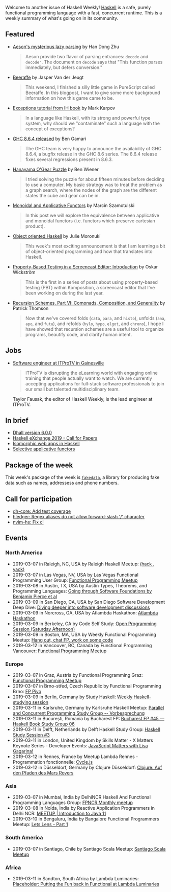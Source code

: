 <!-- 2019-03-07 -->

Welcome to another issue of Haskell Weekly!
[Haskell](https://www.haskell.org) is a safe, purely functional programming language with a fast, concurrent runtime.
This is a weekly summary of what's going on in its community.

## Featured

-   [Aeson's mysterious lazy parsing](https://winterland.me/2019/03/05/aeson's-mysterious-lazy-parsing/) by Han Dong Zhu

    > Aeson provide two flavor of parsing entrances: `decode` and `decode'`. The document on `decode` says that "This function parses immediately, but defers conversion."

-   [Beeraffe](https://jaspervdj.be/posts/2019-02-27-beeraffe.html) by Jasper Van der Jeugt

    > This weekend, I finished a silly little game in PureScript called Beeraffe. In this blogpost, I want to give some more background information on how this game came to be.

-   [Exceptions tutorial from IH book](https://markkarpov.com/tutorial/exceptions.html) by Mark Karpov

    > In a language like Haskell, with its strong and powerful type system, why should we "contaminate" such a language with the concept of exceptions?

-   [GHC 8.6.4 released](https://ghc.haskell.org/trac/ghc/blog/ghc-8.6.4-released) by Ben Gamari

    > The GHC team is very happy to announce the availability of GHC 8.6.4, a bugfix release in the GHC 8.6 series. The 8.6.4 release fixes several regressions present in 8.6.3.

-   [Hanayama O'Gear Puzzle](https://blog.benwiener.com/programming/2019/02/23/ogear-puzzle.html) by Ben Wiener

    > I tried solving the puzzle for about fifteen minutes before deciding to use a computer. My basic strategy was to treat the problem as a graph search, where the nodes of the graph are the different states the cube and gear can be in.

-   [Monoidal and Applicative Functors](https://coot.me/posts/monoidal-functors.html) by Marcin Szamotulski

    > In this post we will explore the equivalence between applicative and monoidal functors (i.e. functors which preserve cartesian product).

-   [Object oriented Haskell](https://typeclasses.com/news/2019-03-learning-oo) by Julie Moronuki

    > This week's most exciting announcement is that I am learning a bit of object-oriented programming and how that translates into Haskell.

-   [Property-Based Testing in a Screencast Editor: Introduction](https://wickstrom.tech/programming/2019/03/02/property-based-testing-in-a-screencast-editor-introduction.html) by Oskar Wickström

    > This is the first in a series of posts about using property-based testing (PBT) within Komposition, a screencast editor that I've been working on during the last year.

-   [Recursion Schemes, Part VI: Comonads, Composition, and Generality](https://blog.sumtypeofway.com/recursion-schemes-part-6-comonads-composition-and-generality/) by Patrick Thomson

    > Now that we've covered folds (`cata`, `para`, and `histo`), unfolds (`ana`, `apo`, and `futu`), and refolds (`hylo`, `hypo`, `elgot`, and `chrono`), I hope I have showed that recursion schemes are a useful tool to organize programs, beautify code, and clarify human intent.

## Jobs

-   [Software engineer at ITProTV in Gainesville](https://www.linkedin.com/jobs/view/1104480045/)

    > ITProTV is disrupting the eLearning world with engaging online training that people actually want to watch. We are currently accepting applications for full-stack software professionals to join our small but talented multidisciplinary team.

    Taylor Fausak, the editor of Haskell Weekly, is the lead engineer at ITProTV.

## In brief

-   [Dhall version 6.0.0](https://github.com/dhall-lang/dhall-lang/releases/tag/v6.0.0)
-   [Haskell eXchange 2019 - Call for Papers](https://docs.google.com/forms/d/e/1FAIpQLSeJgeTqAdYLBlRcO9PDzI3yrR22CqzhInHpelnqWzOrs5Wg9A/viewform)
-   [Isomorphic web apps in Haskell](https://juliendehos.gitlab.io/lillefp-2019-isomorphic/)
-   [Selective applicative functors](https://github.com/snowleopard/selective/tree/04a6ed3a38d36d09d402fb59956fdb08aa193c5e)

## Package of the week

This week's package of the week is [`fakedata`](https://hackage.haskell.org/package/fakedata-0.1.0.0),
a library for producing fake data such as names, addressess and phone numbers.

## Call for participation

-   [dh-core: Add test coverage](https://github.com/DataHaskell/dh-core/issues/46)
-   [hledger: Regex aliases do not allow forward-slash '/' character](https://github.com/simonmichael/hledger/issues/982)
-   [nvim-hs: Fix ci](https://github.com/neovimhaskell/nvim-hs/issues/78)

## Events

### North America

- 2019-03-07 in Raleigh, NC, USA by Raleigh Haskell Meetup: [(hack . yack)](https://www.meetup.com/Raleigh-Haskell-Meetup/events/nsfsnqyzfbkb/)
- 2019-03-07 in Las Vegas, NV, USA by Las Vegas Functional Programming User Group: [Functional Programming Meetup](https://www.meetup.com/las-vegas-functional-programming/events/jkznkqyzfbkb/)
- 2019-03-08 in Austin, TX, USA by Austin Types, Theorems, and Programming Languages: [Going through Software Foundations by Benjamin Pierce et al](https://www.meetup.com/Austin-Types-Theorems-and-Programming-Languages/events/kbqknnyzfblb/)
- 2019-03-09 in San Diego, CA, USA by San Diego Software Development Deep Dive: [Diving deeper into software development discussions ](https://www.meetup.com/San-Diego-Software-Development-Deep-Dive/events/mtzbkqyzfbmb/)
- 2019-03-09 in Norcross, GA, USA by Atlambda Haskathon: [Atlambda Haskathon](https://www.meetup.com/Atlambda-Haskathon/events/ggbspqyzfbmb/)
- 2019-03-09 in Berkeley, CA by Code Self Study: [Open Programming Session (Saturday Afternoon)](https://www.meetup.com/codeselfstudy/events/dkwpzpyzfbmb/)
- 2019-03-09 in Boston, MA, USA by Weekly Functional Programming Meetup: [Hang out, chat FP, work on some code](https://www.meetup.com/Weekly-Functional-Programming-Meetup/events/vdlnqpyzfbmb/)
- 2019-03-12 in Vancouver, BC, Canada by Functional Programming Vancouver: [Functional Programming Meetup](https://www.meetup.com/Functional-Programming-Vancouver/events/vcqjrqyzfbqb/)

### Europe

- 2019-03-07 in Graz, Austria by Functional Programming Graz: [Functional Programming Meetup](https://www.meetup.com/Functional-Programming-Graz/events/qbrnrlyzfbkb/)
- 2019-03-07 in Brno-střed, Czech Republic by Functional Programming Brno: [FP Pivo](https://www.meetup.com/fpbrno/events/259327258/)
- 2019-03-09 in Berlin, Germany by Study Haskell: [Weekly Haskell-studying session](https://www.meetup.com/Study-Haskell/events/gwtsqqyzfbmb/)
- 2019-03-11 in Karlsruhe, Germany by Karlsruhe Haskell Meetup: [Parallel and Concurrent Programming Study Group -- Vorbesprechung](https://www.meetup.com/Karlsruhe-Haskell-Meetup/events/258073240/)
- 2019-03-11 in București, Romania by Bucharest FP: [Bucharest FP #45 — Haskell Book Study Group 06](https://www.meetup.com/bucharestfp/events/259497680/)
- 2019-03-11 in Delft, Netherlands by Delft Haskell Study Group: [Haskell Study Session #3](https://www.meetup.com/Delft-Haskell-Study-Group/events/259496224/)
- 2019-03-11 in London, United Kingdom by Skills Matter - X Matters Keynote Series - Developer Events: [JavaScript Matters with Lisa Gagarina!](https://www.meetup.com/skillsmatter/events/258990860/)
- 2019-03-12 in Rennes, France by Meetup Lambda Rennes - Programmation fonctionnelle: [Cycle.js](https://www.meetup.com/Meetup-Lambda-Rennes-Programmation-fonctionnelle/events/259439151/)
- 2019-03-12 in Düsseldorf, Germany by Clojure Düsseldorf: [Clojure: Auf den Pfaden des Mars Rovers](https://www.meetup.com/Clojure-Duesseldorf/events/259304774/)

### Asia

- 2019-03-07 in Mumbai, India by DelhiNCR Haskell And Functional Programming Languages Group: [FPNCR Monthly meetup](https://www.meetup.com/DelhiNCR-Haskell-And-Functional-Programming-Languages-Group/events/lrfxfqyzfbkb/)
- 2019-03-08 in Noida, India by Reactive Application Programmers in Delhi NCR: [MEETUP | Introduction to Java 11](https://www.meetup.com/Reactive-Application-Programmers-in-Delhi-NCR/events/259355897/)
- 2019-03-10 in Bengaluru, India by Bangalore Functional Programmers Meetup: [Lets Lens - Part 1](https://www.meetup.com/Bangalore-Functional-Programmers-Meetup/events/258897893/)

### South America

- 2019-03-07 in Santiago, Chile by Santiago Scala Meetup: [Santiago Scala Meetup](https://www.meetup.com/Santiago-Scala-Meetup/events/hfvtlpyzfbkb/)

### Africa

- 2019-03-11 in Sandton, South Africa by Lambda Luminaries: [Placeholder: Putting the Fun back in Functional at Lambda Luminaries](https://www.meetup.com/lambda-luminaries/events/rkdhnqyzfbpb/)
